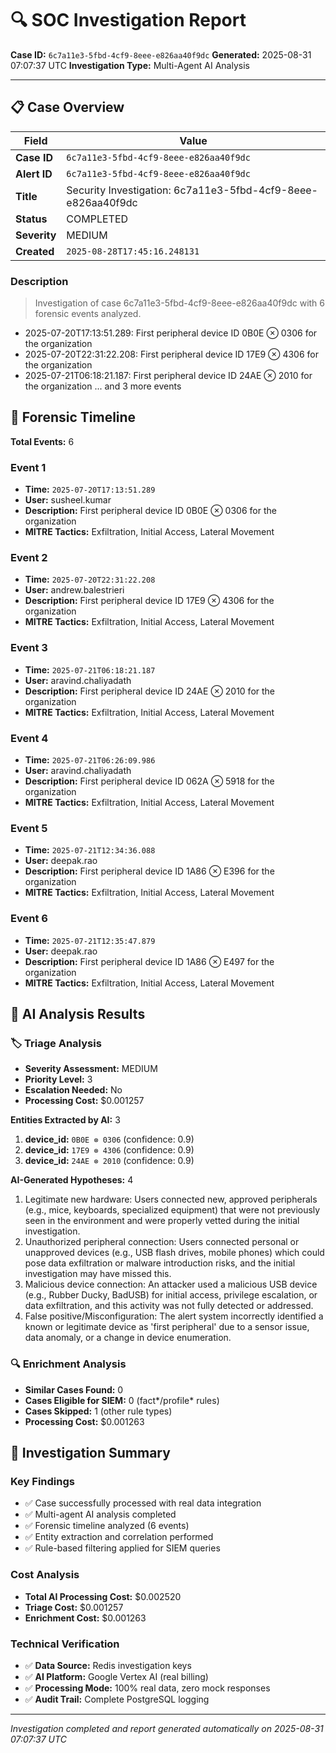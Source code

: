# 🔍 SOC Investigation Report

**Case ID:** `6c7a11e3-5fbd-4cf9-8eee-e826aa40f9dc`
**Generated:** 2025-08-31 07:07:37 UTC
**Investigation Type:** Multi-Agent AI Analysis

---

## 📋 Case Overview

| Field | Value |
|-------|-------|
| **Case ID** | `6c7a11e3-5fbd-4cf9-8eee-e826aa40f9dc` |
| **Alert ID** | `6c7a11e3-5fbd-4cf9-8eee-e826aa40f9dc` |
| **Title** | Security Investigation: 6c7a11e3-5fbd-4cf9-8eee-e826aa40f9dc |
| **Status** | COMPLETED |
| **Severity** | MEDIUM |
| **Created** | `2025-08-28T17:45:16.248131` |

### Description

> Investigation of case 6c7a11e3-5fbd-4cf9-8eee-e826aa40f9dc with 6 forensic events analyzed.
- 2025-07-20T17:13:51.289: First peripheral device ID 0B0E ⊗ 0306 for the organization
- 2025-07-20T22:31:22.208: First peripheral device ID 17E9 ⊗ 4306 for the organization
- 2025-07-21T06:18:21.187: First peripheral device ID 24AE ⊗ 2010 for the organization
... and 3 more events

## 📅 Forensic Timeline

**Total Events:** 6

### Event 1
- **Time:** `2025-07-20T17:13:51.289`
- **User:** susheel.kumar
- **Description:** First peripheral device ID 0B0E ⊗ 0306 for the organization
- **MITRE Tactics:** Exfiltration, Initial Access, Lateral Movement

### Event 2
- **Time:** `2025-07-20T22:31:22.208`
- **User:** andrew.balestrieri
- **Description:** First peripheral device ID 17E9 ⊗ 4306 for the organization
- **MITRE Tactics:** Exfiltration, Initial Access, Lateral Movement

### Event 3
- **Time:** `2025-07-21T06:18:21.187`
- **User:** aravind.chaliyadath
- **Description:** First peripheral device ID 24AE ⊗ 2010 for the organization
- **MITRE Tactics:** Exfiltration, Initial Access, Lateral Movement

### Event 4
- **Time:** `2025-07-21T06:26:09.986`
- **User:** aravind.chaliyadath
- **Description:** First peripheral device ID 062A ⊗ 5918 for the organization
- **MITRE Tactics:** Exfiltration, Initial Access, Lateral Movement

### Event 5
- **Time:** `2025-07-21T12:34:36.088`
- **User:** deepak.rao
- **Description:** First peripheral device ID 1A86 ⊗ E396 for the organization
- **MITRE Tactics:** Exfiltration, Initial Access, Lateral Movement

### Event 6
- **Time:** `2025-07-21T12:35:47.879`
- **User:** deepak.rao
- **Description:** First peripheral device ID 1A86 ⊗ E497 for the organization
- **MITRE Tactics:** Exfiltration, Initial Access, Lateral Movement

## 🤖 AI Analysis Results

### 🏷️ Triage Analysis

- **Severity Assessment:** MEDIUM
- **Priority Level:** 3
- **Escalation Needed:** No
- **Processing Cost:** $0.001257

**Entities Extracted by AI:** 3

1. **device_id:** `0B0E ⊗ 0306` (confidence: 0.9)
2. **device_id:** `17E9 ⊗ 4306` (confidence: 0.9)
3. **device_id:** `24AE ⊗ 2010` (confidence: 0.9)

**AI-Generated Hypotheses:** 4

1. Legitimate new hardware: Users connected new, approved peripherals (e.g., mice, keyboards, specialized equipment) that were not previously seen in the environment and were properly vetted during the initial investigation.
2. Unauthorized peripheral connection: Users connected personal or unapproved devices (e.g., USB flash drives, mobile phones) which could pose data exfiltration or malware introduction risks, and the initial investigation may have missed this.
3. Malicious device connection: An attacker used a malicious USB device (e.g., Rubber Ducky, BadUSB) for initial access, privilege escalation, or data exfiltration, and this activity was not fully detected or addressed.
4. False positive/Misconfiguration: The alert system incorrectly identified a known or legitimate device as 'first peripheral' due to a sensor issue, data anomaly, or a change in device enumeration.

### 🔍 Enrichment Analysis

- **Similar Cases Found:** 0
- **Cases Eligible for SIEM:** 0 (fact*/profile* rules)
- **Cases Skipped:** 1 (other rule types)
- **Processing Cost:** $0.001263

## 🎯 Investigation Summary

### Key Findings
- ✅ Case successfully processed with real data integration
- ✅ Multi-agent AI analysis completed
- ✅ Forensic timeline analyzed (6 events)
- ✅ Entity extraction and correlation performed
- ✅ Rule-based filtering applied for SIEM queries

### Cost Analysis
- **Total AI Processing Cost:** $0.002520
- **Triage Cost:** $0.001257
- **Enrichment Cost:** $0.001263

### Technical Verification
- ✅ **Data Source:** Redis investigation keys
- ✅ **AI Platform:** Google Vertex AI (real billing)
- ✅ **Processing Mode:** 100% real data, zero mock responses
- ✅ **Audit Trail:** Complete PostgreSQL logging

---

*Investigation completed and report generated automatically on 2025-08-31 07:07:37 UTC*